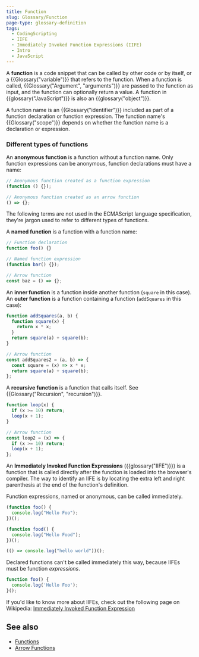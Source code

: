 ```yaml
---
title: Function
slug: Glossary/Function
page-type: glossary-definition
tags:
  - CodingScripting
  - IIFE
  - Immediately Invoked Function Expressions (IIFE)
  - Intro
  - JavaScript
---
```


A **function** is a code snippet that can be called by other code or by itself, or a {{Glossary("variable")}} that refers to the function. When a function is called, {{Glossary("Argument", "arguments")}} are passed to the function as input, and the function can optionally return a value. A function in {{glossary("JavaScript")}} is also an {{glossary("object")}}.

A function name is an {{Glossary("identifier")}} included as part of a function declaration or function expression. The function name's {{Glossary("scope")}} depends on whether the function name is a declaration or expression.

### Different types of functions

An **anonymous function** is a function without a function name. Only function expressions can be anonymous, function declarations must have a name:

```js
// Anonymous function created as a function expression
(function () {});

// Anonymous function created as an arrow function
() => {};
```

The following terms are not used in the ECMAScript language specification, they're jargon used to refer to different types of functions.

A **named function** is a function with a function name:

```js
// Function declaration
function foo() {}

// Named function expression
(function bar() {});

// Arrow function
const baz = () => {};
```

An **inner function** is a function inside another function (`square` in this case). An **outer function** is a function containing a function (`addSquares` in this case):

```js
function addSquares(a, b) {
  function square(x) {
    return x * x;
  }
  return square(a) + square(b);
}

// Arrow function
const addSquares2 = (a, b) => {
  const square = (x) => x * x;
  return square(a) + square(b);
};
```

A **recursive function** is a function that calls itself. See {{Glossary("Recursion", "recursion")}}.

```js
function loop(x) {
  if (x >= 10) return;
  loop(x + 1);
}

// Arrow function
const loop2 = (x) => {
  if (x >= 10) return;
  loop(x + 1);
};
```

An **Immediately Invoked Function Expressions** ({{glossary("IIFE")}}) is a function that is called directly after the function is loaded into the browser's compiler. The way to identify an IIFE is by locating the extra left and right parenthesis at the end of the function's definition.

Function expressions, named or anonymous, can be called immediately.

```js
(function foo() {
  console.log("Hello Foo");
})();

(function food() {
  console.log("Hello Food");
})();

(() => console.log("hello world"))();
```

Declared functions can't be called immediately this way, because IIFEs must be function _expressions_.

```js example-bad
function foo() {
  console.log('Hello Foo');
}();
```

If you'd like to know more about IIFEs, check out the following page on Wikipedia: [Immediately Invoked Function Expression](https://en.wikipedia.org/wiki/Immediately_invoked_function_expression)

## See also

- [Functions](/en-US/docs/Web/JavaScript/Guide/Functions)
- [Arrow Functions](/en-US/docs/Web/JavaScript/Reference/Functions/Arrow_functions)
